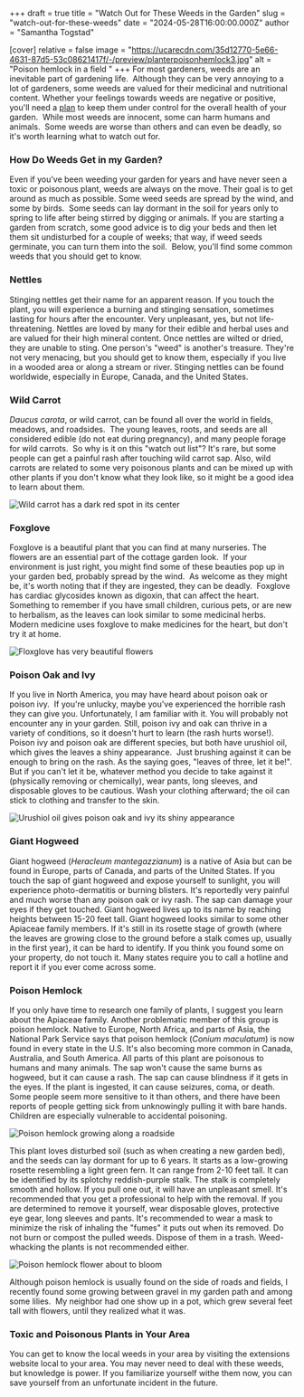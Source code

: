 +++
draft = true
title = "Watch Out for These Weeds in the Garden"
slug = "watch-out-for-these-weeds"
date = "2024-05-28T16:00:00.000Z"
author = "Samantha Togstad"

[cover]
relative = false
image = "https://ucarecdn.com/35d12770-5e66-4631-87d5-53c08621417f/-/preview/planterpoisonhemlock3.jpg"
alt = "Poison hemlock in a field "
+++
For most gardeners, weeds are an inevitable part of gardening life.  Although they can be very annoying to a lot of gardeners, some weeds are valued for their medicinal and nutritional content. Whether your feelings towards weeds are negative or positive, you'll need a [plan](https://blog.planter.garden/posts/garden-weeds-stem-the-spread/) to keep them under control for the overall health of your garden.  While most weeds are innocent, some can harm humans and animals.  Some weeds are worse than others and can even be deadly, so it's worth learning what to watch out for.

### How Do Weeds Get in my Garden?

Even if you've been weeding your garden for years and have never seen a toxic or poisonous plant, weeds are always on the move.  Their goal is to get around as much as possible. Some weed seeds are spread by the wind, and some by birds.  Some seeds can lay dormant in the soil for years only to spring to life after being stirred by digging or animals. If you are starting a garden from scratch, some good advice is to dig your beds and then let them sit undisturbed for a couple of weeks; that way, if weed seeds germinate, you can turn them into the soil.  Below, you'll find some common weeds that you should get to know. 

### Nettles

Stinging nettles get their name for an apparent reason. If you touch the plant, you will experience a burning and stinging sensation, sometimes lasting for hours after the encounter. Very unpleasant, yes, but not life-threatening. Nettles are loved by many for their edible and herbal uses and are valued for their high mineral content. Once nettles are wilted or dried, they are unable to sting. One person's "weed" is another's treasure. They're not very menacing, but you should get to know them, especially if you live in a wooded area or along a stream or river. Stinging nettles can be found worldwide, especially in Europe, Canada, and the United States. 

### Wild Carrot

*Daucus carota*, or wild carrot, can be found all over the world in fields, meadows, and roadsides.  The young leaves, roots, and seeds are all considered edible (do not eat during pregnancy), and many people forage for wild carrots.  So why is it on this "watch out list"? It's rare, but some people can get a painful rash after touching wild carrot sap. Also, wild carrots are related to some very poisonous plants and can be mixed up with other plants if you don't know what they look like, so it might be a good idea to learn about them. 

![Wild carrot has a dark red spot in its center](https://ucarecdn.com/744af3a8-2e7a-414e-9c05-55f19b9c71bd/Screenshot%20(24).png)

### Foxglove

Foxglove is a beautiful plant that you can find at many nurseries. The flowers are an essential part of the cottage garden look.  If your environment is just right, you might find some of these beauties pop up in your garden bed, probably spread by the wind.  As welcome as they might be, it's worth noting that if they are ingested, they can be deadly.  Foxglove has cardiac glycosides known as digoxin, that can affect the heart.  Something to remember if you have small children, curious pets, or are new to herbalism, as the leaves can look similar to some medicinal herbs. Modern medicine uses foxglove to make medicines for the heart, but don't try it at home. 

![Floxglove has very beautiful flowers](https://ucarecdn.com/03a7222e-bf98-4afb-a067-2a1d8854c0e2/-/crop/1440x1162/0,207/-/preview/planterfoxglove1.JPEG)

### Poison Oak and Ivy

If you live in North America, you may have heard about poison oak or poison ivy.  If you're unlucky, maybe you've experienced the horrible rash they can give you. Unfortunately, I am familiar with it. You will probably not encounter any in your garden. Still, poison ivy and oak can thrive in a variety of conditions, so it doesn't hurt to learn (the rash hurts worse!). Poison ivy and poison oak are different species, but both have urushiol oil, which gives the leaves a shiny appearance.  Just brushing against it can be enough to bring on the rash. As the saying goes, "leaves of three, let it be!". But if you can't let it be, whatever method you decide to take against it (physically removing or chemically), wear pants, long sleeves, and disposable gloves to be cautious. Wash your clothing afterward; the oil can stick to clothing and transfer to the skin. 

![Urushiol oil gives poison oak and ivy its shiny appearance](https://ucarecdn.com/e7683377-17fb-44dc-8f2b-8640c1978099/james-whitney-PCXitmTkk78-unsplash.jpg)

### Giant Hogweed

Giant hogweed (*Heracleum mantegazzianum*) is a native of Asia but can be found in Europe, parts of Canada, and parts of the United States. If you touch the sap of giant hogweed and expose yourself to sunlight, you will experience photo-dermatitis or burning blisters. It's reportedly very painful and much worse than any poison oak or ivy rash. The sap can damage your eyes if they get touched. Giant hogweed lives up to its name by reaching heights between 15-20 feet tall. Giant hogweed looks similar to some other Apiaceae family members. If it's still in its rosette stage of growth (where the leaves are growing close to the ground before a stalk comes up, usually in the first year), it can be hard to identify. If you think you found some on your property, do not touch it. Many states require you to call a hotline and report it if you ever come across some.

### Poison Hemlock

If you only have time to research one family of plants, I suggest you learn about the Apiaceae family. Another problematic member of this group is poison hemlock.  Native to Europe, North Africa, and parts of Asia, the National Park Service says that poison hemlock (*Conium maculatum*) is now found in every state in the U.S. It's also becoming more common in Canada, Australia, and South America. All parts of this plant are poisonous to humans and many animals. The sap won't cause the same burns as hogweed, but it can cause a rash. The sap can cause blindness if it gets in the eyes. If the plant is ingested, it can cause seizures, coma, or death. Some people seem more sensitive to it than others, and there have been reports of people getting sick from unknowingly pulling it with bare hands. Children are especially vulnerable to accidental poisoning.

![Poison hemlock growing along a roadside](https://ucarecdn.com/de384b3d-9945-428f-bc40-81ec4a815f89/-/crop/1536x1286/0,0/-/preview/planterpoisonhemlock2.JPEG)

This plant loves disturbed soil (such as when creating a new garden bed), and the seeds can lay dormant for up to 6 years. It starts as a low-growing rosette resembling a light green fern. It can range from 2-10 feet tall. It can be identified by its splotchy reddish-purple stalk. The stalk is completely smooth and hollow. If you pull one out, it will have an unpleasant smell. It's recommended that you get a professional to help with the removal.  If you are determined to remove it yourself, wear disposable gloves, protective eye gear, long sleeves and pants. It's recommended to wear a mask to minimize the risk of inhaling the "fumes" it puts out when its removed. Do not burn or compost the pulled weeds. Dispose of them in a trash. Weed-whacking the plants is not recommended either.

![Poison hemlock flower about to bloom](https://ucarecdn.com/6164194c-e828-4784-8db7-dd6eb6e8402c/-/crop/1536x1230/0,446/-/preview/planterpoisonhemlock1.JPEG "A poison hemlock flower")

Although poison hemlock is usually found on the side of roads and fields, I recently found some growing between gravel in my garden path and among some lilies.  My neighbor had one show up in a pot, which grew several feet tall with flowers, until they realized what it was. 

### Toxic and Poisonous Plants in Your Area

You can get to know the local weeds in your area by visiting the extensions website local to your area. You may never need to deal with these weeds, but knowledge is power.  If you familiarize yourself withe them now, you can save yourself from an unfortunate incident in the future.
